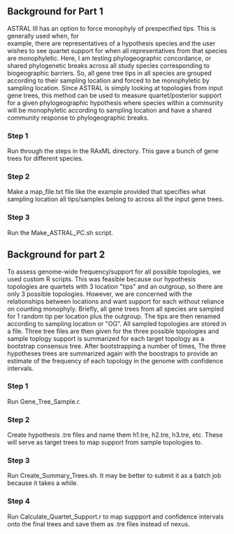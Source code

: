 ## Background for Part 1
ASTRAL III has an option to force monophyly of prespecified tips. This is generally used when, for  
example, there are representatives of a hypothesis species and the user wishes to see quartet support 
for when all representatives from that species are monophyletic. Here, I am testing phylogeographic 
concordance, or shared phylogenetic breaks across all study species corresponding to biogeographic barriers.
So, all gene tree tips in all species are grouped according to their sampling location and forced 
to be monophyletic by sampling location. Since ASTRAL is simply looking at topologies from input gene trees, 
this method can be used to measure quartet/posterior support for a given phylogeographic hypothesis where 
species within a community will be monophyletic according to sampling location and have a shared community 
response to phylogeographic breaks. 

### Step 1
Run through the steps in the RAxML directory. This gave a bunch of gene trees for different species. 

### Step 2
Make a map_file.txt file like the example provided that specifies what sampling location all tips/samples 
belong to across all the input gene trees.  

### Step 3
Run the Make_ASTRAL_PC.sh script. 



## Background for part 2
To assess genome-wide frequency/support for all possible topologies, we used custom R scripts. This was feasible
because our hypothesis topologies are quartets with 3 location "tips" and an outgroup, so there are only 3 possible topologies.
However, we are concerned with the relationships between locations and want support for each without reliance on counting monophyly. 
Briefly, all gene trees from all species are sampled for 1 random tip per location plus the outgroup. The tips are then 
renamed according to sampling location or "OG". All sampled topologies are stored in a file. Three tree files are then given for the 
three possible topologies and sample toplogy support is summarized for each target topology as a bootstrap consensus tree. After 
bootstrapping a number of times, The three hypotheses trees are summarized again with the boostraps to provide an estimate of the 
frequency of each topology in the genome with confidence intervals. 


### Step 1
Run Gene_Tree_Sample.r. 

### Step 2 
Create hypothesis .tre files and name them h1.tre, h2.tre, h3.tre, etc. These will serve as target trees to map support from sample topologies to. 

### Step 3 
Run Create_Summary_Trees.sh. It may be better to submit it as a batch job because it takes a while. 

### Step 4
Run Calculate_Quartet_Support.r to map suppport and confidence intervals onto the final trees and save them as .tre files instead of nexus. 

